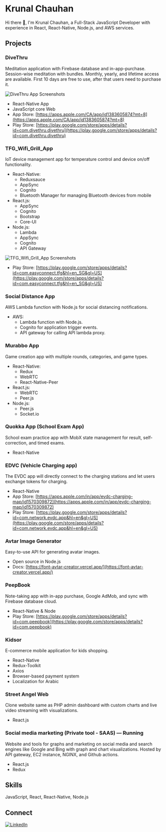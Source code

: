 # Krunal Chauhan

Hi there 👋, I'm Krunal Chauhan, a Full-Stack JavaScript Developer with experience in React, React-Native, Node.js, and AWS services.

## Projects

### DiveThru

Meditation application with Firebase database and in-app-purchase. Session-wise meditation with bundles. Monthly, yearly, and lifetime access are available. First 10 days are free to use, after that users need to purchase it.

![DiveThru App Screenshots](./assets/divethru.png)

- React-Native App
- JavaScript core Web
- App Store: [https://apps.apple.com/CA/app/id1383605874?mt=8](https://apps.apple.com/CA/app/id1383605874?mt=8)
- Play Store: [https://play.google.com/store/apps/details?id=com.divethru.divethru](https://play.google.com/store/apps/details?id=com.divethru.divethru)

### TFG_Wifi_Grill_App

IoT device management app for temperature control and device on/off functionality.

- React-Native:
  - Reduxsauce
  - AppSync
  - Cognito
  - Bluetooth Manager for managing Bluetooth devices from mobile
- React.js:
  - AppSync
  - Cognito
  - Bootstrap
  - Core-UI
- Node.js:
  - Lambda
  - AppSync
  - Cognito
  - API Gateway

![TFG_Wifi_Grill_App Screenshots](./assets/tfg_wifi_grill_app.png)

- Play Store: [https://play.google.com/store/apps/details?id=com.easyconnect.tfg&hl=en_SG&gl=US](https://play.google.com/store/apps/details?id=com.easyconnect.tfg&hl=en_SG&gl=US)

### Social Distance App

AWS Lambda function with Node.js for social distancing notifications.

- AWS:
  - Lambda function with Node.js.
  - Cognito for application trigger events.
  - API gateway for calling API lambda proxy.

### Murabbo App

Game creation app with multiple rounds, categories, and game types.

- React-Native:
  - Redux
  - WebRTC
  - React-Native-Peer
- React.js:
  - WebRTC
  - Peer.js
- Node.js:
  - Peer.js
  - Socket.io

### Quokka App (School Exam App)

School exam practice app with MobX state management for result, self-correction, and timed exams.

- React-Native

### EDVC (Vehicle Charging app)

The EVDC app will directly connect to the charging stations and let users exchange tokens for charging.

- React-Native
- App Store: [https://apps.apple.com/in/app/evdc-charging-map/id1570309872](https://apps.apple.com/in/app/evdc-charging-map/id1570309872)
- Play Store: [https://play.google.com/store/apps/details?id=com.network.evdc.app&hl=en&gl=US](https://play.google.com/store/apps/details?id=com.network.evdc.app&hl=en&gl=US)

### Avtar Image Generator

Easy-to-use API for generating avatar images.

- Open source in Node.js
- Docs: [https://font-avtar-creator.vercel.app/](https://font-avtar-creator.vercel.app/)

### PeepBook

Note-taking app with in-app purchase, Google AdMob, and sync with Firebase database cloud.

- React-Native & Node
- Play Store: [https://play.google.com/store/apps/details?id=com.peepbook](https://play.google.com/store/apps/details?id=com.peepbook)

### Kidsor

E-commerce mobile application for kids shopping.

- React-Native
- Redux-Toolkit
- Axios
- Browser-based payment system
- Localization for Arabic

### Street Angel Web

Clone website same as PHP admin dashboard with custom charts and live video streaming with visualizations.

- React.js

### Social media marketing (Private tool - SAAS) — Running

Website and tools for graphs and marketing on social media and search engines like Google and Bing with graph and chart visualizations. Hosted by API gateway, EC2 instance, NGINX, and Github actions.

- React.js
- Redux

## Skills

JavaScript, React, React-Native, Node.js

## Connect

[![LinkedIn](https://img.shields.io/badge/-LinkedIn-0077B5?style=for-the-badge&logo=LinkedIn&logoColor=white)](https://www.linkedin.com/in/krunal-chauhan-104ba1167/)

